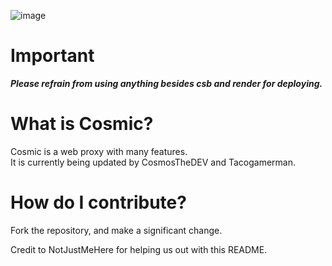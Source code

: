 

![image](https://github.com/CosmicProxy-DEV/Cosmic/assets/119009502/6da230da-c1c5-4d79-9f7d-297daa0958b9)

# Important 
***Please refrain from using anything besides csb and render for deploying.***

# What is Cosmic? 

Cosmic is a web proxy with many features.
<br>
It is currently being updated by CosmosTheDEV and Tacogamerman.

# How do I contribute?
Fork the repository, and make a significant change.

Credit to NotJustMeHere for helping us out with this README.

